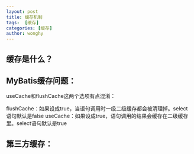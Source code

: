 ```yaml
---
layout: post
title: 缓存机制
tags:  [缓存]
categories: [缓存]
author: wonghy
---
```



## 缓存是什么？





## MyBatis缓存问题：

useCache和flushCache这两个选项有点混淆：

flushCache：如果设成true，当语句调用时一级二级缓存都会被清理掉。select语句默认是false
useCache：如果设成true，语句调用的结果会缓存在二级缓存里。select语句默认是true


## 第三方缓存：